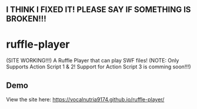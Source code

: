 ## I THINK I FIXED IT! PLEASE SAY IF SOMETHING IS BROKEN!!!

# ruffle-player
(SITE WORKING!!!) A Ruffle Player that can play SWF files! (NOTE: Only Supports Action Script 1 &amp; 2! Support for Action Script 3 is comming soon!!!)

## Demo
View the site here:
https://vocalnutria9174.github.io/ruffle-player/
##
